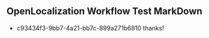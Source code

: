## OpenLocalization Workflow Test MarkDown
* c93434f3-9bb7-4a21-bb7c-899a271b6810 thanks!

<!--HONumber=Jul16_HO4-->



